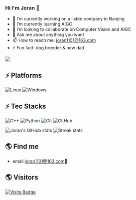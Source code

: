 ### Hi I'm Joran 👋
<!--
**Joran1101/Joran1101** is a ✨ _special_ ✨ repository because its `README.md` (this file) appears on your GitHub profile.

Here are some ideas to get you started:

- 🔭 I’m currently working on ...
- 🌱 I’m currently learning ...
- 👯 I’m looking to collaborate on ...
- 🤔 I’m looking for help with ...
- 💬 Ask me about ...
- 📫 How to reach me: ...
- 😄 Pronouns: ...
- ⚡ Fun fact: ...
-->
- 🔭 I’m currently working on a listed company in Nanjing
- 🌱 I’m currently learning AIGC
- 👯 I’m looking to collaborate on Computer Vision and AIGC
- 💬 Ask me about anything you want
- 📫 How to reach me: joran1101@163.com
- ⚡ Fun fact: dog breeder & new dad

![](./profile-3d-contrib/profile-night-rainbow.svg)
## ⚡ Platforms

![Linux](https://img.shields.io/badge/Linux-FCC624?style=for-the-badge&logo=linux&logoColor=black)
![Windows](https://img.shields.io/badge/Windows-0078D6?style=for-the-badge&logo=windows&logoColor=white)

## ⚡ Tec Stacks

![C++](https://img.shields.io/badge/-C++-00599C?style=flat-square&logo=c)
![Python](https://img.shields.io/badge/-Python-black?style=flat-square&logo=Python)
![Git](https://img.shields.io/badge/-Git-black?style=flat-square&logo=git)
![GitHub](https://img.shields.io/badge/-GitHub-181717?style=flat-square&logo=github)

![Joran's GitHub stats](https://github-readme-stats.vercel.app/api?username=Joran1101&theme=cobalt2&show_icons=true)
![Streak stats](https://github-readme-streak-stats.herokuapp.com/?user=Joran1101&show_icons=true&theme=tokyonight)

## 🌎 Find me
- email:<a href="mailto:joran1101@163.com">joran1101@163.com</a>:e-mail:

## 🌎 Visitors
[![Visits Badge](https://badges.pufler.dev/visits/puf17640/git-badges)](https://badges.pufler.dev)

